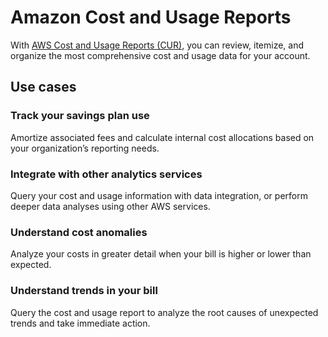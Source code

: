 # Amazon Cost and Usage Reports

With [AWS Cost and Usage Reports (CUR)](https://aws.amazon.com/aws-cost-management/aws-cost-and-usage-reporting/), you can review, itemize, and organize the most comprehensive cost and usage data for your account.

## Use cases
### Track your savings plan use
Amortize associated fees and calculate internal cost allocations based on your organization’s reporting needs.
### Integrate with other analytics services
Query your cost and usage information with data integration, or perform deeper data analyses using other AWS services.
### Understand cost anomalies
Analyze your costs in greater detail when your bill is higher or lower than expected.
### Understand trends in your bill
Query the cost and usage report to analyze the root causes of unexpected trends and take immediate action.